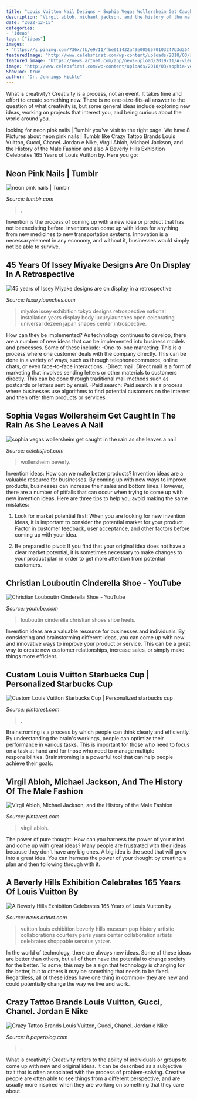 ```yaml
---
title: "Louis Vuitton Nail Designs ~ Sophia Vegas Wollersheim Get Caught In The Rain As She Leaves A Nail"
description: "Virgil abloh, michael jackson, and the history of the male fashion"
date: "2022-12-15"
categories:
- "ideas"
tags: ["ideas"]
images:
- "https://i.pinimg.com/736x/fb/e9/11/fbe911432a49e0056570103247b3d354.jpg"
featuredImage: "http://www.celebsfirst.com/wp-content/uploads/2018/03/sophia-vegas-wollersheim-get-caught-in-the-rain-as-she-leaves-a-nail-salon-in-beverly-hills-los-angeles-020318_1.jpg"
featured_image: "https://news.artnet.com/app/news-upload/2019/11/A-view-of-Exhibition-X.-Photo-courtesy-Louis-Vuitton..jpg"
image: "http://www.celebsfirst.com/wp-content/uploads/2018/03/sophia-vegas-wollersheim-get-caught-in-the-rain-as-she-leaves-a-nail-salon-in-beverly-hills-los-angeles-020318_1.jpg"
ShowToc: true
author: "Dr. Jennings Hickle"
---
```



What is creativity?
Creativity is a process, not an event. It takes time and effort to create something new. There is no one-size-fits-all answer to the question of what creativity is, but some general ideas include exploring new ideas, working on projects that interest you, and being curious about the world around you.

	

		
looking for neon pink nails | Tumblr you've visit to the right page. We have 8 Pictures about neon pink nails | Tumblr like Crazy Tattoo Brands Louis Vuitton, Gucci, Chanel. Jordan e Nike, Virgil Abloh, Michael Jackson, and the History of the Male Fashion and also A Beverly Hills Exhibition Celebrates 165 Years of Louis Vuitton by. Here you go:
		
    
## Neon Pink Nails | Tumblr

<img loading=lazy src="https://64.media.tumblr.com/b7c2cbe13504b0d98946e9cd9c314170/tumblr_osuqkjW2Aq1wr0leno2_500.jpg" onerror="this.onerror=null;this.src='https://tse4.mm.bing.net/th?id=OIP.s8aeUdYH_lIcz91OoJz10AHaHa&amp;pid=15.1';" alt="neon pink nails | Tumblr">

_Source: tumblr.com_

>. 

	

Invention is the process of coming up with a new idea or product that has not beenexisting before. inventors can come up with ideas for anything from new medicines to new transportation systems. Innovation is a necessaryelement in any economy, and without it, businesses would simply not be able to survive.

    
## 45 Years Of Issey Miyake Designs Are On Display In A Retrospective

<img loading=lazy src="https://luxurylaunches.com/wp-content/uploads/2016/03/miyake-issey-exhibition-3.jpg" onerror="this.onerror=null;this.src='https://tse4.mm.bing.net/th?id=OIP.z0xaf33thjmeT3H9nrd9hwHaFS&amp;pid=15.1';" alt="45 years of Issey Miyake designs are on display in a retrospective">

_Source: luxurylaunches.com_

>miyake issey exhibition tokyo designs retrospective national installation years display body luxurylaunches open celebrating universal dezeen japan shapes center introspective. 

	

How can they be implemented?
As technology continues to develop, there are a number of new ideas that can be implemented into business models and processes. Some of these include: 
-One-to-one marketing: This is a process where one customer deals with the company directly. This can be done in a variety of ways, such as through telephonecommerce, online chats, or even face-to-face interactions. 
-Direct mail: Direct mail is a form of marketing that involves sending letters or other materials to customers directly. This can be done through traditional mail methods such as postcards or letters sent by email. 
-Paid search: Paid search is a process where businesses use algorithms to find potential customers on the internet and then offer them products or services.

    
## Sophia Vegas Wollersheim Get Caught In The Rain As She Leaves A Nail

<img loading=lazy src="http://www.celebsfirst.com/wp-content/uploads/2018/03/sophia-vegas-wollersheim-get-caught-in-the-rain-as-she-leaves-a-nail-salon-in-beverly-hills-los-angeles-020318_1.jpg" onerror="this.onerror=null;this.src='https://tse2.mm.bing.net/th?id=OIP.o6i2fkOVgmCCdLuDZZ8tpgHaLH&amp;pid=15.1';" alt="sophia vegas wollersheim get caught in the rain as she leaves a nail">

_Source: celebsfirst.com_

>wollersheim beverly. 

	

Invention ideas: How can we make better products?
Invention ideas are a valuable resource for businesses. By coming up with new ways to improve products, businesses can increase their sales and bottom lines. However, there are a number of pitfalls that can occur when trying to come up with new invention ideas. Here are three tips to help you avoid making the same mistakes:
1. Look for market potential first: When you are looking for new invention ideas, it is important to consider the potential market for your product. Factor in customer feedback, user acceptance, and other factors before coming up with your idea.

2. Be prepared to pivot: If you find that your original idea does not have a clear market potential, it is sometimes necessary to make changes to your product plan in order to get more attention from potential customers.

    
## Christian Louboutin Cinderella Shoe - YouTube

<img loading=lazy src="http://i1.ytimg.com/vi/xOfmMj8HmUc/maxresdefault.jpg" onerror="this.onerror=null;this.src='https://tse3.mm.bing.net/th?id=OIP.qMgQ7trdLg6coWA-G0OMJAHaEK&amp;pid=15.1';" alt="Christian Louboutin Cinderella Shoe - YouTube">

_Source: youtube.com_

>louboutin cinderella christian shoes shoe heels. 

	

Invention ideas are a valuable resource for businesses and individuals. By considering and brainstorming different ideas, you can come up with new and innovative ways to improve your product or service. This can be a great way to create new customer relationships, increase sales, or simply make things more efficient.

    
## Custom Louis Vuitton Starbucks Cup | Personalized Starbucks Cup

<img loading=lazy src="https://i.pinimg.com/736x/fb/e9/11/fbe911432a49e0056570103247b3d354.jpg" onerror="this.onerror=null;this.src='https://tse1.mm.bing.net/th?id=OIP.ixbEwnZtz96wYKD-RFamxQHaJ4&amp;pid=15.1';" alt="Custom Louis Vuitton Starbucks Cup | Personalized starbucks cup">

_Source: pinterest.com_

>. 

	

Brainstroming is a process by which people can think clearly and efficiently. By understanding the brain's workings, people can optimize their performance in various tasks. This is important for those who need to focus on a task at hand and for those who need to manage multiple responsibilities. Brainstroming is a powerful tool that can help people achieve their goals.

    
## Virgil Abloh, Michael Jackson, And The History Of The Male Fashion

<img loading=lazy src="https://i.pinimg.com/736x/61/77/94/617794f8c5530231bb19e184f9b532e7.jpg" onerror="this.onerror=null;this.src='https://tse4.mm.bing.net/th?id=OIP.CUSlZU3mjqhQhxxql6jcbQHaLH&amp;pid=15.1';" alt="Virgil Abloh, Michael Jackson, and the History of the Male Fashion">

_Source: pinterest.com_

>virgil abloh. 

	

The power of pure thought: How can you harness the power of your mind and come up with great ideas?
Many people are frustrated with their ideas because they don't have any big ones. A big idea is the seed that will grow into a great idea. You can harness the power of your thought by creating a plan and then following through with it.

    
## A Beverly Hills Exhibition Celebrates 165 Years Of Louis Vuitton By

<img loading=lazy src="https://news.artnet.com/app/news-upload/2019/11/A-view-of-Exhibition-X.-Photo-courtesy-Louis-Vuitton..jpg" onerror="this.onerror=null;this.src='https://tse2.mm.bing.net/th?id=OIP._m906wwxIj-dBD_506D9kwHaE8&amp;pid=15.1';" alt="A Beverly Hills Exhibition Celebrates 165 Years of Louis Vuitton by">

_Source: news.artnet.com_

>vuitton louis exhibition beverly hills museum pop history artistic collaborations courtesy paris years center collaboration artists celebrates shoppable senatus yatzer. 

	

In the world of technology, there are always new ideas. Some of these ideas are better than others, but all of them have the potential to change society for the better. To some, this may be a sign that technology is changing for the better, but to others it may be something that needs to be fixed. Regardless, all of these ideas have one thing in common- they are new and could potentially change the way we live and work.

    
## Crazy Tattoo Brands Louis Vuitton, Gucci, Chanel. Jordan E Nike

<img loading=lazy src="https://m2.paperblog.com/i/43/439988/crazy-tattoo-brands-louis-vuitton-gucci-chane-T-mS7g6Z.jpeg" onerror="this.onerror=null;this.src='https://tse3.mm.bing.net/th?id=OIP.NT-ODQz38otihT8-az1wFQHaFA&amp;pid=15.1';" alt="Crazy Tattoo Brands Louis Vuitton, Gucci, Chanel. Jordan e Nike">

_Source: it.paperblog.com_

>. 

	

What is creativity?
Creativity refers to the ability of individuals or groups to come up with new and original ideas. It can be described as a subjective trait that is often associated with the process of problem-solving. Creative people are often able to see things from a different perspective, and are usually more inspired when they are working on something that they care about.


